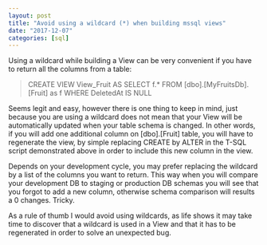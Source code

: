 ```yaml
---
layout: post
title: "Avoid using a wildcard (*) when building mssql views"
date: "2017-12-07"
categories: [sql]
---
```


Using a wildcard while building a View can be very convenient if you have to return all the columns from a table:

> CREATE VIEW View\_Fruit AS SELECT f.\* FROM \[dbo\].\[MyFruitsDb\].\[Fruit\] as f WHERE DeletedAt IS NULL

Seems legit and easy, however there is one thing to keep in mind, just because you are using a wildcard does not mean that your View will be automatically updated when your table schema is changed. In other words, if you will add one additional column on \[dbo\].\[Fruit\] table, you will have to regenerate the view, by simple replacing CREATE by ALTER in the T-SQL script demonstrated above in order to include this new column in the view.

Depends on your development cycle, you may prefer replacing the wildcard by a list of the columns you want to return. This way when you will compare your development DB to staging or production DB schemas you will see that you forgot to add a new column, otherwise schema comparison will results a 0 changes. Tricky.

As a rule of thumb I would avoid using wildcards, as life shows it may take time to discover that a wildcard is used in a View and that it has to be regenerated in order to solve an unexpected bug.
